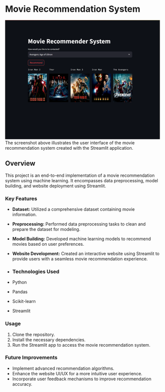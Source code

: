 # Movie Recommendation System
![Dashboard Screenshot](https://github.com/sagbhandari98/Movie-Recommendaton-System/blob/master/movie-recommendation.png)
The screenshot above illustrates the user interface of the movie recommendation system created with the Streamlit application.

## Overview
This project is an end-to-end implementation of a movie recommendation system using machine learning. It encompasses data preprocessing, model building, and website deployment using Streamlit.

### Key Features

- **Dataset:** Utilized a comprehensive dataset containing movie information.
- **Preprocessing:** Performed data preprocessing tasks to clean and prepare the dataset for modeling.
- **Model Building:** Developed machine learning models to recommend movies based on user preferences.
- **Website Development:** Created an interactive website using Streamlit to provide users with a seamless movie recommendation experience.

- ### Technologies Used

- Python
- Pandas
- Scikit-learn
- Streamlit

### Usage

1. Clone the repository.
2. Install the necessary dependencies.
3. Run the Streamlit app to access the movie recommendation system.

### Future Improvements

- Implement advanced recommendation algorithms.
- Enhance the website UI/UX for a more intuitive user experience.
- Incorporate user feedback mechanisms to improve recommendation accuracy.

  

